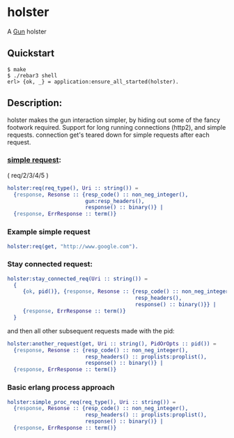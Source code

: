 # holster
A [Gun](https://github.com/ninenines/gun) holster

## Quickstart

```
$ make
$ ./rebar3 shell
erl> {ok, _} = application:ensure_all_started(holster).
```

## Description:

holster makes the gun interaction simpler, by hiding out some of the fancy
footwork required.
Support for long running connections (http2), and simple requests.
connection get's teared down for simple requests after each request.

### [simple request](https://github.com/ruanpienaar/holster/blob/master/src/holster.erl#L92):

( req/2/3/4/5 )

```Erlang
holster:req(req_type(), Uri :: string()) =
  {response, Resonse :: {resp_code() :: non_neg_integer(), 
                         gun:resp_headers(),
                         response() :: binary()} | 
  {response, ErrResponse :: term()}
```

### Example simple request

```Erlang
holster:req(get, "http://www.google.com").
```

### Stay connected request:
```Erlang
holster:stay_connected_req(Uri :: string()) =
  {
     {ok, pid()}, {response, Resonse :: {resp_code() :: non_neg_integer(), 
                                         resp_headers(),
                                         response() :: binary()}} |
     {response, ErrResponse :: term()}
  }
```

and then all other subsequent requests made with the pid:

```Erlang
holster:another_request(get, Uri :: string(), PidOrOpts :: pid()) =
  {response, Resonse :: {resp_code() :: non_neg_integer(), 
                         resp_headers() :: proplists:proplist(),
                         response() :: binary()} | 
  {response, ErrResponse :: term()}
```

### Basic erlang process approach

```Erlang
holster:simple_proc_req(req_type(), Uri :: string()) =
  {response, Resonse :: {resp_code() :: non_neg_integer(), 
                         resp_headers() :: proplists:proplist(),
                         response() :: binary()} | 
  {response, ErrResponse :: term()}
```